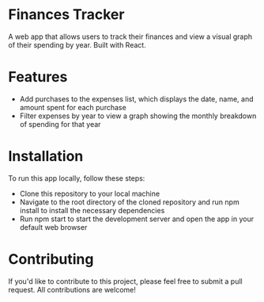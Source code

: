 # Finances Tracker #
A web app that allows users to track their finances and view a visual graph of their spending by year. Built with React.

# Features #
* Add purchases to the expenses list, which displays the date, name, and amount spent for each purchase
* Filter expenses by year to view a graph showing the monthly breakdown of spending for that year

# Installation #
To run this app locally, follow these steps:
* Clone this repository to your local machine
* Navigate to the root directory of the cloned repository and run npm install to install the necessary dependencies
* Run npm start to start the development server and open the app in your default web browser

# Contributing #
If you'd like to contribute to this project, please feel free to submit a pull request. All contributions are welcome!
